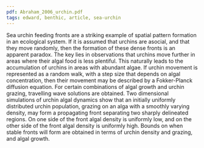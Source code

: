 ```yaml
---
pdf: Abraham_2006_urchin.pdf
tags: edward, benthic, article, sea-urchin
---
```

Sea urchin feeding fronts are a striking example of spatial pattern formation
in an ecological system. If it is assumed that urchins are asocial, and that
they move randomly, then the formation of these dense fronts is an apparent
paradox. The key lies in observations that urchins move further in areas where
their algal food is less plentiful. This naturally leads to the accumulation of
urchins in areas with abundant algae. If urchin movement is represented as a
random walk, with a step size that depends on algal concentration, then their
movement may be described by a Fokker-Planck diffusion equation. For certain
combinations of algal growth and urchin grazing, travelling wave solutions are
obtained. Two dimensional simulations of urchin algal dynamics show that an
initially uniformly distributed urchin population, grazing on an alga with a
smoothly varying density, may form a propagating front separating two sharply
delineated regions. On one side of the front algal density is uniformly low,
and on the other side of the front algal density is uniformly high. Bounds on
when stable fronts will form are obtained in terms of urchin density and
grazing, and algal growth.

